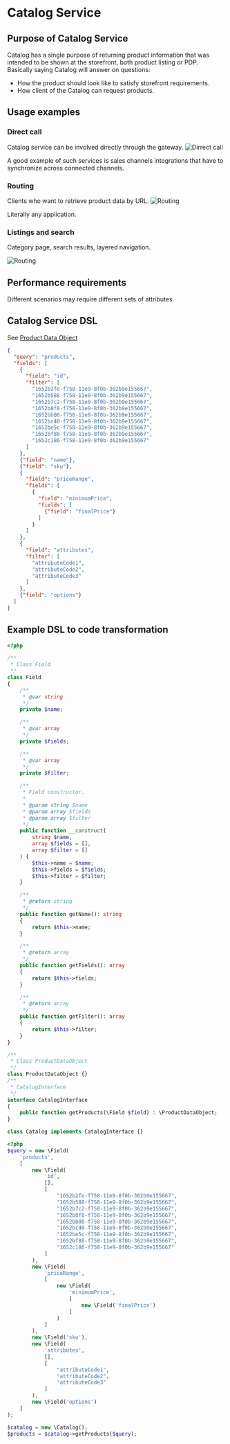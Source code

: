 # Catalog Service

## Purpose of Catalog Service
Catalog has a single purpose of returning product information that was intended to be shown at the storefront, both product listing or PDP.
Basically saying Catalog will answer on questions:
* How the product should look like to satisfy storefront requirements.
* How client of the Catalog can request products.

## Usage examples

### Direct call
Catalog service can be involved directly through the gateway.
![Dirrect call](images/catalog-usage-01-01.png)

A good example of such services is sales channels integrations that have to synchronize across connected channels.

### Routing
Clients who want to retrieve product data by URL.
![Routing](images/catalog-usage-01-02.png)

Literally any application.


### Listings and search

Category page, search results, layered navigation.

![Routing](images/catalog-usage-01-03.png)


## Performance requirements

Different scenarios may require different sets of attributes.


## Catalog Service DSL

See [Product Data Object](product-data-object.md)
```json
{
  "query": "products",
  "fields": [
    {
      "field": "id",
      "filter": [
        "1652b2fe-f758-11e9-8f0b-362b9e155667",
        "1652b588-f758-11e9-8f0b-362b9e155667",
        "1652b7c2-f758-11e9-8f0b-362b9e155667",
        "1652b8f8-f758-11e9-8f0b-362b9e155667",
        "1652bb00-f758-11e9-8f0b-362b9e155667",
        "1652bc40-f758-11e9-8f0b-362b9e155667",
        "1652be5c-f758-11e9-8f0b-362b9e155667",
        "1652bf88-f758-11e9-8f0b-362b9e155667",
        "1652c186-f758-11e9-8f0b-362b9e155667"
      ]
    },
    {"field": "name"},
    {"field": "sku"},
    {
      "field": "priceRange",
      "fields": [
        {
          "field": "minimumPrice",
          "fields": [
            {"field": "finalPrice"}
          ]
        }
      ]
    },
    {
      "field": "attributes",
      "filter": [
        "attributeCode1",
        "attributeCode2",
        "attributeCode3"
      ]
    },
    {"field": "options"}
  ]
}
```


## Example DSL to code transformation

```php
<?php

/**
 * Class Field
 */
class Field
{
    /**
     * @var string
     */
    private $name;

    /**
     * @var array
     */
    private $fields;

    /**
     * @var array
     */
    private $filter;

    /**
     * Field constructor.
     *
     * @param string $name
     * @param array $fields
     * @param array $filter
     */
    public function __construct(
        string $name,
        array $fields = [],
        array $filter = []
    ) {
        $this->name = $name;
        $this->fields = $fields;
        $this->filter = $filter;
    }

    /**
     * @return string
     */
    public function getName(): string
    {
        return $this->name;
    }

    /**
     * @return array
     */
    public function getFields(): array
    {
        return $this->fields;
    }

    /**
     * @return array
     */
    public function getFilter(): array
    {
        return $this->filter;
    }
}

/**
 * Class ProductDataObject
 */
class ProductDataObject {}
/**
 * CatalogInterface
 */
interface CatalogInterface
{
    public function getProducts(\Field $field) : \ProductDataObject;
}

class Catalog implements CatalogInterface {}
```


```php
<?php
$query = new \Field(
    'products',
    [
        new \Field(
            'id',
            [],
            [
                "1652b2fe-f758-11e9-8f0b-362b9e155667",
                "1652b588-f758-11e9-8f0b-362b9e155667",
                "1652b7c2-f758-11e9-8f0b-362b9e155667",
                "1652b8f8-f758-11e9-8f0b-362b9e155667",
                "1652bb00-f758-11e9-8f0b-362b9e155667",
                "1652bc40-f758-11e9-8f0b-362b9e155667",
                "1652be5c-f758-11e9-8f0b-362b9e155667",
                "1652bf88-f758-11e9-8f0b-362b9e155667",
                "1652c186-f758-11e9-8f0b-362b9e155667"
            ]
        ),
        new \Field(
            'priceRange',
            [
                new \Field(
                    'minimumPrice',
                    [
                        new \Field('finalPrice')
                    ]
                )
            ]
        ),
        new \Field('sku'),
        new \Field(
            'attributes',
            [],
            [
                "attributeCode1",
                "attributeCode2",
                "attributeCode3"
            ]
        ),
        new \Field('options')
    ]
);

$catalog = new \Catalog();
$products = $catalog->getProducts($query);
```